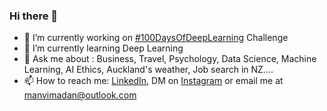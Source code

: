 ### Hi there 👋

<!--
**manvimadan12/manvimadan12** is a ✨ _special_ ✨ repository because its `README.md` (this file) appears on your GitHub profile.-->


- 🔭 I’m currently working on [#100DaysOfDeepLearning](https://www.instagram.com/ml.newzealand/) Challenge
- 🌱 I’m currently learning Deep Learning
- 💬 Ask me about : Business, Travel, Psychology, Data Science, Machine Learning, AI Ethics, Auckland's weather, Job search in NZ....
- 📫 How to reach me: [LinkedIn](https://nz.linkedin.com/in/manvimadan?challengeId=AQFP41gYUVTWXgAAAXTdLTLUD1ouI-Slkj6j1vSVIpFSPFDELixPuQAPkSBK4_beV-6747rXSKjHK4dkQeuwCiK23vil0RopCg&submissionId=172312d1-e273-3916-9781-05335d3a4409), DM on [Instagram](https://www.instagram.com/ml.newzealand/) or email me at manvimadan@outlook.com


